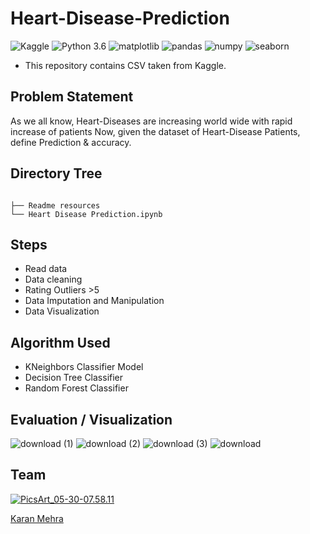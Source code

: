 # Heart-Disease-Prediction
 ![Kaggle](https://img.shields.io/badge/Dataset-Kaggle-blue.svg) ![Python 3.6](https://img.shields.io/badge/Python-3.6-brightgreen.svg) ![matplotlib](https://img.shields.io/badge/Library-Matplotlib-orange.svg) ![pandas](https://img.shields.io/badge/Library-Pandas-orange.svg) ![numpy](https://img.shields.io/badge/Library-Numpy-orange.svg) ![seaborn](https://img.shields.io/badge/Library-Seaborn-orange.svg)

- This repository contains CSV taken from Kaggle.

## Problem Statement
As we all know, Heart-Diseases are increasing world wide with rapid increase of patients Now, given the dataset of Heart-Disease Patients, define Prediction & accuracy.

## Directory Tree 
```

├── Readme resources 
└── Heart Disease Prediction.ipynb
```

## Steps
- Read data
- Data cleaning
- Rating Outliers >5
- Data Imputation and Manipulation
- Data Visualization

## Algorithm Used
- KNeighbors Classifier Model
- Decision Tree Classifier
- Random Forest Classifier

## Evaluation / Visualization


![download (1)](https://user-images.githubusercontent.com/62024355/87929139-95cde480-caa3-11ea-9146-f15d45fb1323.png)
![download (2)](https://user-images.githubusercontent.com/62024355/87929151-99616b80-caa3-11ea-970d-feef2f3c9b53.png)
![download (3)](https://user-images.githubusercontent.com/62024355/87929153-99fa0200-caa3-11ea-9e5c-93bb9b86626c.png)
![download](https://user-images.githubusercontent.com/62024355/87929154-9a929880-caa3-11ea-9035-e012cf368076.png)



## Team
<a href="https://imgbb.com/"><img src="https://i.ibb.co/Fs4h7fZ/Pics-Art-05-30-07-58-11.jpg" alt="PicsArt_05-30-07.58.11" border="0">

[Karan Mehra](https://karanmehra7107.github.io/My-Portfolio/index.html)
